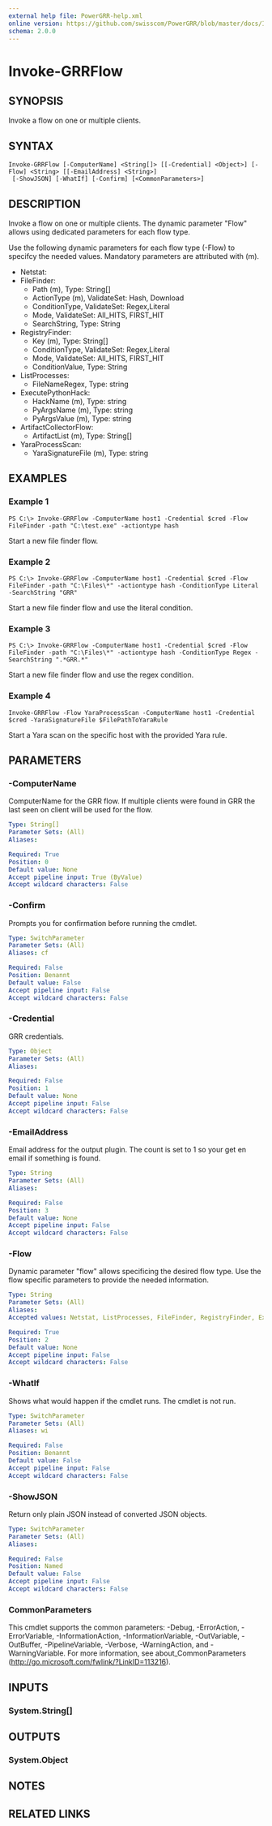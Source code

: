 ```yaml
---
external help file: PowerGRR-help.xml
online version: https://github.com/swisscom/PowerGRR/blob/master/docs/Invoke-GRRFlow.md
schema: 2.0.0
---
```


# Invoke-GRRFlow

## SYNOPSIS
Invoke a flow on one or multiple clients.

## SYNTAX

```
Invoke-GRRFlow [-ComputerName] <String[]> [[-Credential] <Object>] [-Flow] <String> [[-EmailAddress] <String>]
 [-ShowJSON] [-WhatIf] [-Confirm] [<CommonParameters>]
```

## DESCRIPTION
Invoke a flow on one or multiple clients. The dynamic parameter "Flow" allows
using dedicated parameters for each flow type.

Use the following dynamic parameters for each flow type (-Flow) to specifcy the
needed values. Mandatory parameters are attributed with (m). 
- Netstat: 
- FileFinder: 
   - Path (m), Type: String[]
   - ActionType (m), ValidateSet: Hash, Download
   - ConditionType, ValidateSet: Regex,Literal
   - Mode, ValidateSet: All_HITS, FIRST_HIT
   - SearchString, Type: String
- RegistryFinder: 
   - Key (m), Type: String[]
   - ConditionType, ValidateSet: Regex,Literal
   - Mode, ValidateSet: All_HITS, FIRST_HIT
   - ConditionValue, Type: String
- ListProcesses: 
   - FileNameRegex, Type: string
- ExecutePythonHack: 
   - HackName (m), Type: string
   - PyArgsName (m), Type: string
   - PyArgsValue (m), Type: string
- ArtifactCollectorFlow:
   - ArtifactList (m), Type: String[]
- YaraProcessScan:
   - YaraSignatureFile (m), Type: string

## EXAMPLES

### Example 1
```
PS C:\> Invoke-GRRFlow -ComputerName host1 -Credential $cred -Flow FileFinder -path "C:\test.exe" -actiontype hash
```

Start a new file finder flow.

### Example 2
```
PS C:\> Invoke-GRRFlow -ComputerName host1 -Credential $cred -Flow FileFinder -path "C:\Files\*" -actiontype hash -ConditionType Literal -SearchString "GRR"
```

Start a new file finder flow and use the literal condition.

### Example 3
```
PS C:\> Invoke-GRRFlow -ComputerName host1 -Credential $cred -Flow FileFinder -path "C:\Files\*" -actiontype hash -ConditionType Regex -SearchString ".*GRR.*"
```

Start a new file finder flow and use the regex condition.

### Example 4
```
Invoke-GRRFlow -Flow YaraProcessScan -ComputerName host1 -Credential $cred -YaraSignatureFile $FilePathToYaraRule
```

Start a Yara scan on the specific host with the provided Yara rule.

## PARAMETERS

### -ComputerName
ComputerName for the GRR flow. If multiple clients were found in GRR the last
seen on client will be used for the flow.

```yaml
Type: String[]
Parameter Sets: (All)
Aliases: 

Required: True
Position: 0
Default value: None
Accept pipeline input: True (ByValue)
Accept wildcard characters: False
```

### -Confirm
Prompts you for confirmation before running the cmdlet.

```yaml
Type: SwitchParameter
Parameter Sets: (All)
Aliases: cf

Required: False
Position: Benannt
Default value: False
Accept pipeline input: False
Accept wildcard characters: False
```

### -Credential
GRR credentials.

```yaml
Type: Object
Parameter Sets: (All)
Aliases: 

Required: False
Position: 1
Default value: None
Accept pipeline input: False
Accept wildcard characters: False
```

### -EmailAddress
Email address for the output plugin. The count is set to 1 so your get en email
if something is found.

```yaml
Type: String
Parameter Sets: (All)
Aliases: 

Required: False
Position: 3
Default value: None
Accept pipeline input: False
Accept wildcard characters: False
```

### -Flow
Dynamic parameter "flow" allows specificing the desired flow type. Use the flow
specific parameters to provide the needed information.

```yaml
Type: String
Parameter Sets: (All)
Aliases: 
Accepted values: Netstat, ListProcesses, FileFinder, RegistryFinder, ExecutePythonHack, ArtifactCollectorFlow

Required: True
Position: 2
Default value: None
Accept pipeline input: False
Accept wildcard characters: False
```

### -WhatIf
Shows what would happen if the cmdlet runs.
The cmdlet is not run.

```yaml
Type: SwitchParameter
Parameter Sets: (All)
Aliases: wi

Required: False
Position: Benannt
Default value: False
Accept pipeline input: False
Accept wildcard characters: False
```

### -ShowJSON
Return only plain JSON instead of converted JSON objects.

```yaml
Type: SwitchParameter
Parameter Sets: (All)
Aliases: 

Required: False
Position: Named
Default value: False
Accept pipeline input: False
Accept wildcard characters: False
```

### CommonParameters
This cmdlet supports the common parameters: -Debug, -ErrorAction, -ErrorVariable, -InformationAction, -InformationVariable, -OutVariable, -OutBuffer, -PipelineVariable, -Verbose, -WarningAction, and -WarningVariable. For more information, see about_CommonParameters (http://go.microsoft.com/fwlink/?LinkID=113216).

## INPUTS

### System.String[]

## OUTPUTS

### System.Object

## NOTES

## RELATED LINKS

